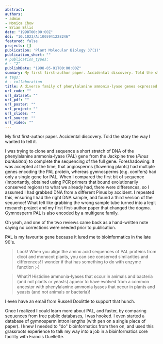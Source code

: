 ```yaml
---
abstract:
authors:
- admin
- Monica Chow
- Brian Ellis
date: "1998T00:00:00Z"
doi: "10.1023/A:1005941228246"
featured: false
projects: []
publication: 'Plant Molecular Biology 37(1)'
publication_short: ""
# publication_types:
# - "2"
publishDate: "1998-05-01T00:00:00Z"
summary: My first first-author paper. Accidental discovery. Told the story the way I wanted to tell it.
# tags:
# - collaboration
title: A diverse family of phenylalanine ammonia-lyase genes expressed in pine trees and cell cultures
url_code: ""
url_dataset: ""
url_pdf: ""
url_poster: ""
url_project: ""
url_slides: ""
url_source: ""
url_video: ""
---
```


My first first-author paper. Accidental discovery. Told the story the way I wanted to tell it.

I was trying to clone and sequence a short stretch of DNA of the phenylalanine ammonia-lyase (PAL) gene from the Jackpine tree (_Pinus banksiana_) to complete the sequencing of the full gene. Foreshadowing: It was accepted at the time, that angiosperms (flowering plants) had multiple genes encoding the PAL protein, whereas gymnosperms (e.g. conifers) had only a single gene for PAL. When I compared the first bit of sequence (importantly, obtained using PCR primers that bound evolutionarily conserved regions) to what we already had, there were differences, so I assumed I had grabbed DNA from a different Pinus by accident. I repeated this, ensuring I had the right DNA sample, and found a third version of the sequence! What felt like grabbing the wrong sample tube turned into a legit research project and my first first-author paper that changed the dogma. Gymnosperm PAL is also encoded by a multigene family. 

Oh yeah, and one of the two reviews came back as a hand-written note saying no corrections were needed prior to publication.

PAL is my favourite gene because it lured me to bioinformatics in the late 90's. 

> Look! When you align the amino acid sequences of PAL proteins from dicot and monocot plants, you can see conserved similarities and differences! I wonder if that has something to do with enzyme function ;-)

> What?! Histidine ammonia-lyases that occur in animals and bacteria (and not plants or yeasts) appear to have evolved from a common ancestor with phenylalanine ammonia lyases that occur in plants and yeasts (and not animals or bacteria)! 

I even have an email from Russell Doolittle to support that hunch.

Once I realized I could learn more about PAL, and faster, by comparing sequences from free public databases, I was hooked. I even started a database of gymnosperm intron lengths (with pen on a single piece of paper). I knew I needed to "do" bioinformatics from then on, and used this grassroots experience to talk my way into a job in a bioinformatics core facility with Francis Ouellette. 
